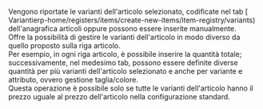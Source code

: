 Vengono riportate le varianti dell'articolo selezionato, codificate nel tab [ Variantierp-home/registers/items/create-new-items/item-registry/variants) dell'anagrafica articoli oppure possono essere inserite manualmente.  
Offre la possibilità di gestire le varianti dell'articolo in modo diverso da quello proposto sulla riga articolo.  
Per esempio, in ogni riga articolo, è possibile inserire la quantità totale; successivamente, nel medesimo tab, possono essere definite diverse quantità per più varianti dell'articolo selezionato e anche per variante e attributo, ovvero gestione taglia/colore.  
Questa operazione è possibile solo se tutte le varianti dell'articolo hanno il prezzo uguale al prezzo dell'articolo nella configurazione standard.